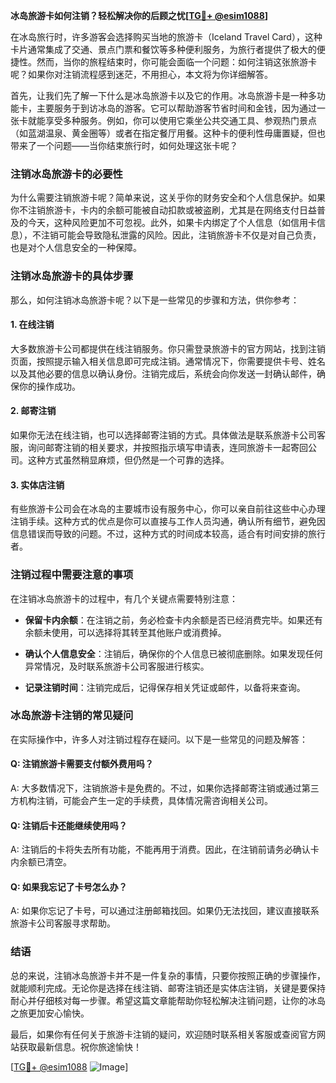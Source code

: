 **冰岛旅游卡如何注销？轻松解决你的后顾之忧[[TG💪+ @esim1088](https://t.me/s/esim1088)]**

在冰岛旅行时，许多游客会选择购买当地的旅游卡（Iceland Travel Card），这种卡片通常集成了交通、景点门票和餐饮等多种便利服务，为旅行者提供了极大的便捷性。然而，当你的旅程结束时，你可能会面临一个问题：如何注销这张旅游卡呢？如果你对注销流程感到迷茫，不用担心，本文将为你详细解答。

首先，让我们先了解一下什么是冰岛旅游卡以及它的作用。冰岛旅游卡是一种多功能卡，主要服务于到访冰岛的游客。它可以帮助游客节省时间和金钱，因为通过一张卡就能享受多种服务。例如，你可以使用它乘坐公共交通工具、参观热门景点（如蓝湖温泉、黄金圈等）或者在指定餐厅用餐。这种卡的便利性毋庸置疑，但也带来了一个问题——当你结束旅行时，如何处理这张卡呢？

### 注销冰岛旅游卡的必要性

为什么需要注销旅游卡呢？简单来说，这关乎你的财务安全和个人信息保护。如果你不注销旅游卡，卡内的余额可能被自动扣款或被盗刷，尤其是在网络支付日益普及的今天，这种风险更加不可忽视。此外，如果卡内绑定了个人信息（如信用卡信息），不注销可能会导致隐私泄露的风险。因此，注销旅游卡不仅是对自己负责，也是对个人信息安全的一种保障。

### 注销冰岛旅游卡的具体步骤

那么，如何注销冰岛旅游卡呢？以下是一些常见的步骤和方法，供你参考：

#### 1. 在线注销

大多数旅游卡公司都提供在线注销服务。你只需登录旅游卡的官方网站，找到注销页面，按照提示输入相关信息即可完成注销。通常情况下，你需要提供卡号、姓名以及其他必要的信息以确认身份。注销完成后，系统会向你发送一封确认邮件，确保你的操作成功。

#### 2. 邮寄注销

如果你无法在线注销，也可以选择邮寄注销的方式。具体做法是联系旅游卡公司客服，询问邮寄注销的相关要求，并按照指示填写申请表，连同旅游卡一起寄回公司。这种方式虽然稍显麻烦，但仍然是一个可靠的选择。

#### 3. 实体店注销

有些旅游卡公司会在冰岛的主要城市设有服务中心，你可以亲自前往这些中心办理注销手续。这种方式的优点是你可以直接与工作人员沟通，确认所有细节，避免因信息错误而导致的问题。不过，这种方式的时间成本较高，适合有时间安排的旅行者。

### 注销过程中需要注意的事项

在注销冰岛旅游卡的过程中，有几个关键点需要特别注意：

- **保留卡内余额**：在注销之前，务必检查卡内余额是否已经消费完毕。如果还有余额未使用，可以选择将其转至其他账户或消费掉。
  
- **确认个人信息安全**：注销后，确保你的个人信息已被彻底删除。如果发现任何异常情况，及时联系旅游卡公司客服进行核实。

- **记录注销时间**：注销完成后，记得保存相关凭证或邮件，以备将来查询。

### 冰岛旅游卡注销的常见疑问

在实际操作中，许多人对注销过程存在疑问。以下是一些常见的问题及解答：

#### Q: 注销旅游卡需要支付额外费用吗？
A: 大多数情况下，注销旅游卡是免费的。不过，如果你选择邮寄注销或通过第三方机构注销，可能会产生一定的手续费，具体情况需咨询相关公司。

#### Q: 注销后卡还能继续使用吗？
A: 注销后的卡将失去所有功能，不能再用于消费。因此，在注销前请务必确认卡内余额已清空。

#### Q: 如果我忘记了卡号怎么办？
A: 如果你忘记了卡号，可以通过注册邮箱找回。如果仍无法找回，建议直接联系旅游卡公司客服寻求帮助。

### 结语

总的来说，注销冰岛旅游卡并不是一件复杂的事情，只要你按照正确的步骤操作，就能顺利完成。无论你是选择在线注销、邮寄注销还是实体店注销，关键是要保持耐心并仔细核对每一步骤。希望这篇文章能帮助你轻松解决注销问题，让你的冰岛之旅更加安心愉快。

最后，如果你有任何关于旅游卡注销的疑问，欢迎随时联系相关客服或查阅官方网站获取最新信息。祝你旅途愉快！

[[TG💪+ @esim1088](https://t.me/s/esim1088) ![Image](https://i.postimg.cc/4NQfJmqS/Snipaste-2025-05-13-00-14-12.png)]